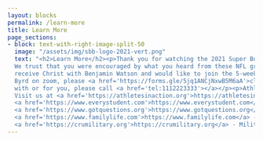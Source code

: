 ```yaml
---
layout: blocks
permalink: /learn-more
title: Learn More
page_sections:
- block: text-with-right-image-split-50
  image: "/assets/img/sbb-logo-2021-vert.png"
  text: "<h2>Learn More</h2><p>Thank you for watching the 2021 Super Bowl Breakfast Online Special! 
  We trust that you were encouraged by what you heard from these NFL greats.</p><p>If you prayed to 
  receive Christ with Benjamin Watson and would like to join the 5-week bible study with Gill 
  Byrd on zoom, please <a href='https://forms.gle/5jq1ANCjNxwB5M6aA'>click here</a></p><p>If you would like someone to pray 
  with or for you, please call <a href='tel:1112223333'></a></p><p>Athletes in Action is a non-profit organization that ministers to college and professional athletes. If you would like to give a tax-deductible gift to help us change lives around the world, please visit <a href='https://athletesinaction.org/give/'>here</a>.<br>
  Visit us at <a href='https://athletesinaction.org'>https://athletesinaction.org</a> to learn more and get involved!</p><p>You can find more information on what you heard today at:<br>
  <a href='https://www.everystudent.com'>https://www.everystudent.com</a><br>
  <a href='https://www.gotquestions.org'>https://www.gotquestions.org</a><br>
  <a href='https://www.familylife.com'>https://www.familylife.com</a> - Marriage and Family<br>
  <a href='https://crumilitary.org'>https://crumilitary.org</a> - Military</p><p>Bonus Segments from the 2021 Super Bowl Breakfast Online Special:</p>"
---
```

